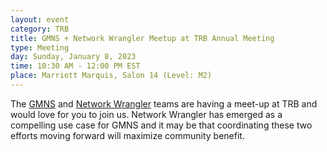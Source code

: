 ```yaml
---
layout: event
category: TRB
title: GMNS + Network Wrangler Meetup at TRB Annual Meeting
type: Meeting
day: Sunday, January 8, 2023
time: 10:30 AM - 12:00 PM EST
place: Marriott Marquis, Salon 14 (Level: M2)
---
```

The [GMNS](https://zephyrtransport.org/projects/2-network-standard-and-tools/) and [Network Wrangler](https://wsp-sag.github.io/network_wrangler/) teams are having a meet-up at TRB and would love for you to join us. Network Wrangler has emerged as a compelling use case for GMNS and it may be that coordinating these two efforts moving forward will maximize community benefit.